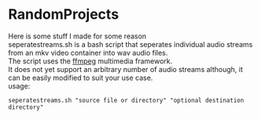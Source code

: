 # RandomProjects
Here is some stuff I made for some reason\
seperatestreams.sh is a bash script that seperates individual audio streams from an mkv video container into wav audio files.\
The script uses the [ffmpeg](https://ffmpeg.org/) multimedia framework.\
It does not yet support an arbitrary number of audio streams although, it can be easily modified to suit your use case.\
usage:
```
seperatestreams.sh "source file or directory" "optional destination directory"
```
